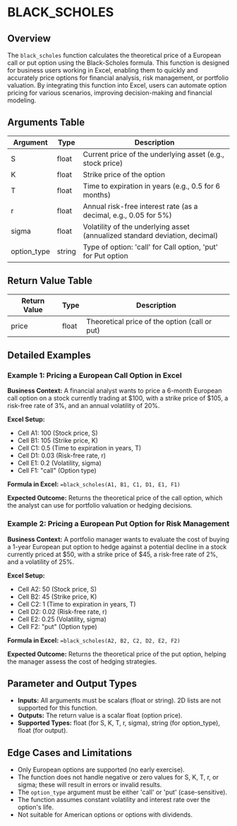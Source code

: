 # BLACK_SCHOLES

## Overview
The `black_scholes` function calculates the theoretical price of a European call or put option using the Black-Scholes formula. This function is designed for business users working in Excel, enabling them to quickly and accurately price options for financial analysis, risk management, or portfolio valuation. By integrating this function into Excel, users can automate option pricing for various scenarios, improving decision-making and financial modeling.

## Arguments Table
| Argument      | Type    | Description                                                                 |
|--------------|---------|-----------------------------------------------------------------------------|
| S            | float   | Current price of the underlying asset (e.g., stock price)                    |
| K            | float   | Strike price of the option                                                  |
| T            | float   | Time to expiration in years (e.g., 0.5 for 6 months)                        |
| r            | float   | Annual risk-free interest rate (as a decimal, e.g., 0.05 for 5%)             |
| sigma        | float   | Volatility of the underlying asset (annualized standard deviation, decimal)   |
| option_type  | string  | Type of option: 'call' for Call option, 'put' for Put option                 |

## Return Value Table
| Return Value | Type  | Description                                      |
|--------------|-------|--------------------------------------------------|
| price        | float | Theoretical price of the option (call or put)     |

## Detailed Examples

### Example 1: Pricing a European Call Option in Excel
**Business Context:**
A financial analyst wants to price a 6-month European call option on a stock currently trading at $100, with a strike price of $105, a risk-free rate of 3%, and an annual volatility of 20%.

**Excel Setup:**
- Cell A1: 100      (Stock price, S)
- Cell B1: 105      (Strike price, K)
- Cell C1: 0.5      (Time to expiration in years, T)
- Cell D1: 0.03     (Risk-free rate, r)
- Cell E1: 0.2      (Volatility, sigma)
- Cell F1: "call"   (Option type)

**Formula in Excel:**
`=black_scholes(A1, B1, C1, D1, E1, F1)`

**Expected Outcome:**
Returns the theoretical price of the call option, which the analyst can use for portfolio valuation or hedging decisions.

### Example 2: Pricing a European Put Option for Risk Management
**Business Context:**
A portfolio manager wants to evaluate the cost of buying a 1-year European put option to hedge against a potential decline in a stock currently priced at $50, with a strike price of $45, a risk-free rate of 2%, and a volatility of 25%.

**Excel Setup:**
- Cell A2: 50       (Stock price, S)
- Cell B2: 45       (Strike price, K)
- Cell C2: 1        (Time to expiration in years, T)
- Cell D2: 0.02     (Risk-free rate, r)
- Cell E2: 0.25     (Volatility, sigma)
- Cell F2: "put"    (Option type)

**Formula in Excel:**
`=black_scholes(A2, B2, C2, D2, E2, F2)`

**Expected Outcome:**
Returns the theoretical price of the put option, helping the manager assess the cost of hedging strategies.

## Parameter and Output Types
- **Inputs:** All arguments must be scalars (float or string). 2D lists are not supported for this function.
- **Outputs:** The return value is a scalar float (option price).
- **Supported Types:** float (for S, K, T, r, sigma), string (for option_type), float (for output).

## Edge Cases and Limitations
- Only European options are supported (no early exercise).
- The function does not handle negative or zero values for S, K, T, r, or sigma; these will result in errors or invalid results.
- The `option_type` argument must be either 'call' or 'put' (case-sensitive).
- The function assumes constant volatility and interest rate over the option's life.
- Not suitable for American options or options with dividends.
